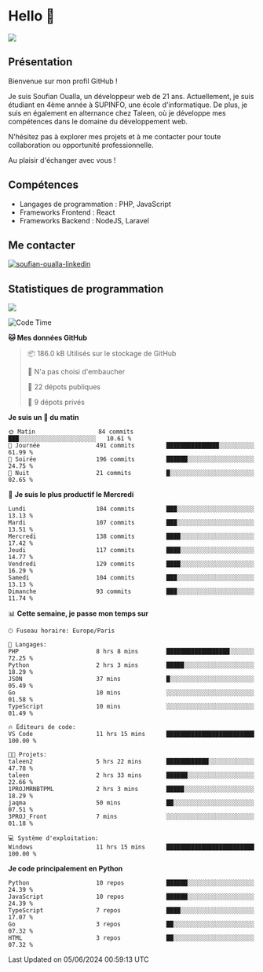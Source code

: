 # Hello 👋

![](https://komarev.com/ghpvc/?username=OSoufian&color=1a1b27)

## Présentation

Bienvenue sur mon profil GitHub !

Je suis Soufian Oualla, un développeur web de 21 ans. Actuellement, je suis étudiant en 4ème année à SUPINFO, une école d'informatique. De plus, je suis en également en alternance chez Taleen, où je développe mes compétences dans le domaine du développement web.

N'hésitez pas à explorer mes projets et à me contacter pour toute collaboration ou opportunité professionnelle.

Au plaisir d'échanger avec vous !

## Compétences

- Langages de programmation : PHP, JavaScript
- Frameworks Frontend : React
- Frameworks Backend : NodeJS, Laravel

## Me contacter

<p>
<a href="https://www.linkedin.com/in/soufian-oualla/" target="_blank"><img align="center" src="https://img.shields.io/badge/-LinkedIn-0077B5?style=for-the-badge&logo=Linkedin&logoColor=white" alt="soufian-oualla-linkedin"/></a>

## Statistiques de programmation

<a href="https://github-readme-stats.vercel.app/api/top-langs/?username=OSoufian&layout=compact">
  <img align="center" src="https://github-readme-stats.vercel.app/api/top-langs/?username=OSoufian&layout=compact"/>
</a>

<br />

<!--START_SECTION:waka-->
![Code Time](http://img.shields.io/badge/Code%20Time-36%20hrs%2032%20mins-blue)

**🐱 Mes données GitHub** 

> 📦 186.0 kB Utilisés sur le stockage de GitHub 
 > 
> 🚫 N'a pas choisi d'embaucher
 > 
> 📜 22 dépots publiques 
 > 
> 🔑 9 dépots privés 
 > 
**Je suis un 🐤 du matin** 

```text
🌞 Matin                  84 commits          ███░░░░░░░░░░░░░░░░░░░░░░   10.61 % 
🌆 Journée                491 commits         ███████████████░░░░░░░░░░   61.99 % 
🌃 Soirée                 196 commits         ██████░░░░░░░░░░░░░░░░░░░   24.75 % 
🌙 Nuit                   21 commits          █░░░░░░░░░░░░░░░░░░░░░░░░   02.65 % 
```
📅 **Je suis le plus productif le Mercredi** 

```text
Lundi                    104 commits         ███░░░░░░░░░░░░░░░░░░░░░░   13.13 % 
Mardi                    107 commits         ███░░░░░░░░░░░░░░░░░░░░░░   13.51 % 
Mercredi                 138 commits         ████░░░░░░░░░░░░░░░░░░░░░   17.42 % 
Jeudi                    117 commits         ████░░░░░░░░░░░░░░░░░░░░░   14.77 % 
Vendredi                 129 commits         ████░░░░░░░░░░░░░░░░░░░░░   16.29 % 
Samedi                   104 commits         ███░░░░░░░░░░░░░░░░░░░░░░   13.13 % 
Dimanche                 93 commits          ███░░░░░░░░░░░░░░░░░░░░░░   11.74 % 
```


📊 **Cette semaine, je passe mon temps sur** 

```text
🕑︎ Fuseau horaire: Europe/Paris

💬 Langages: 
PHP                      8 hrs 8 mins        ██████████████████░░░░░░░   72.25 % 
Python                   2 hrs 3 mins        █████░░░░░░░░░░░░░░░░░░░░   18.29 % 
JSON                     37 mins             █░░░░░░░░░░░░░░░░░░░░░░░░   05.49 % 
Go                       10 mins             ░░░░░░░░░░░░░░░░░░░░░░░░░   01.58 % 
TypeScript               10 mins             ░░░░░░░░░░░░░░░░░░░░░░░░░   01.49 % 

🔥 Éditeurs de code: 
VS Code                  11 hrs 15 mins      █████████████████████████   100.00 % 

🐱‍💻 Projets: 
taleen2                  5 hrs 22 mins       ████████████░░░░░░░░░░░░░   47.78 % 
taleen                   2 hrs 33 mins       ██████░░░░░░░░░░░░░░░░░░░   22.66 % 
1PROJMRNBTPML            2 hrs 3 mins        █████░░░░░░░░░░░░░░░░░░░░   18.29 % 
jaqma                    50 mins             ██░░░░░░░░░░░░░░░░░░░░░░░   07.51 % 
3PROJ_Front              7 mins              ░░░░░░░░░░░░░░░░░░░░░░░░░   01.18 % 

💻 Système d'exploitation: 
Windows                  11 hrs 15 mins      █████████████████████████   100.00 % 
```

**Je code principalement en Python** 

```text
Python                   10 repos            ██████░░░░░░░░░░░░░░░░░░░   24.39 % 
JavaScript               10 repos            ██████░░░░░░░░░░░░░░░░░░░   24.39 % 
TypeScript               7 repos             ████░░░░░░░░░░░░░░░░░░░░░   17.07 % 
Go                       3 repos             ██░░░░░░░░░░░░░░░░░░░░░░░   07.32 % 
HTML                     3 repos             ██░░░░░░░░░░░░░░░░░░░░░░░   07.32 % 
```




 Last Updated on 05/06/2024 00:59:13 UTC
<!--END_SECTION:waka-->